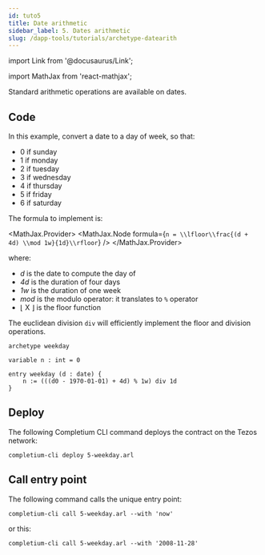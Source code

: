 ```yaml
---
id: tuto5
title: Date arithmetic
sidebar_label: 5. Dates arithmetic
slug: /dapp-tools/tutorials/archetype-datearith
---
```


import Link from '@docusaurus/Link';

import MathJax from 'react-mathjax';


Standard arithmetic operations are available on dates.

## Code

In this example, convert a date to a day of week, so that:
* 0 if sunday
* 1 if monday
* 2 if tuesday
* 3 if wednesday
* 4 if thursday
* 5 if friday
* 6 if saturday

The formula to implement is:

<MathJax.Provider>
<MathJax.Node formula={`n = \\lfloor\\frac{(d + 4d) \\mod 1w}{1d}\\rfloor`} />
</MathJax.Provider>

where:
* *d* is the date to compute the day of
* *4d* is the duration of four days
* *1w* is the duration of one week
* *mod* is the modulo operator: it translates to `%` operator
* ⌊ X ⌋ is the floor function

The euclidean division `div` will efficiently implement the floor and division operations.

```archetype {6}
archetype weekday

variable n : int = 0

entry weekday (d : date) {
    n := (((d0 - 1970-01-01) + 4d) % 1w) div 1d
}
```

## Deploy

The following <Link to='/docs/dapp-tools/completium-cli'>Completium CLI</Link> command deploys the contract on the Tezos network:

```
completium-cli deploy 5-weekday.arl
```

## Call entry point

The following command calls the unique entry point:

```
completium-cli call 5-weekday.arl --with 'now'
```

or this:

```
completium-cli call 5-weekday.arl --with '2008-11-28'
```
